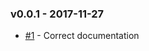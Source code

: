 ### v0.0.1 - 2017-11-27

- [#1](https://github.com/isa-group/governify-agreement-analyzer/issues/1) - Correct documentation

